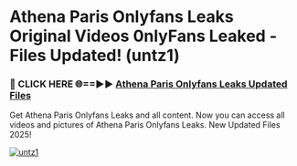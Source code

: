 # Athena Paris Onlyfans Leaks Original Videos 0nlyFans Leaked - Files Updated! (untz1)

<h3>🔴 CLICK HERE 🌐==►► <a href="https://tinyurl.com/2jnfzry5" rel="nofollow">Athena Paris Onlyfans Leaks Updated Files</a></h3>

Get Athena Paris Onlyfans Leaks and all content. Now you can access all videos and pictures of Athena Paris Onlyfans Leaks. New Updated Files 2025!

[![untz1](https://i.imgur.com/GyGTBgg.gif)](https://tinyurl.com/2jnfzry5)
